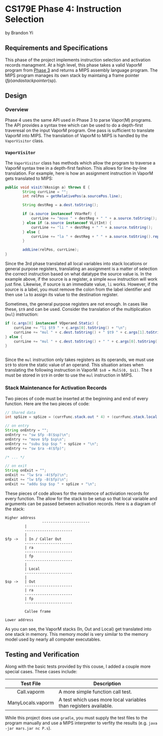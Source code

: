 # CS179E Phase 4: Instruction Selection
by Brandon Yi

## Requirements and Specifications

This phase of the project implements instruction selection and activation records managment. At a high level, this phase takes a valid VaporM program from [Phase 3](https://github.com/bypie5/register_allocation) and returns a MIPS assembly language program. The MIPS program manages its own stack by maintaing a frame pointer ($fp) and a stack pointer ($sp).

## Design

### Overview

Phase 4 uses the same API used in Phase 3 to parse Vapor(M) programs. The API provides a syntax tree which can be used to do a depth-first traveresal on the input VaporM program. One pass is sufficient to translate VaporM into MIPS. The translation of VaporM to MIPS is handled by the `VaporVisitor` class.

### `VaporVisitor`

The `VaporVisitor` class has methods which allow the program to traverse a VaporM syntax tree in a depth-first fashion. This allows for line-by-line translation. For example, here is how an assignment instruction in VaporM gets translated to MIPS:

```java
public void visit(VAssign a) throws E {
        String currLine = "";
        int relPos = getRelativePos(a.sourcePos.line);

        String destReg = a.dest.toString();

        if (a.source instanceof VVarRef) {
            currLine += "move " + destReg + " " + a.source.toString();
        } else if (a.source instanceof VLitInt) {
            currLine += "li " + destReg + " " + a.source.toString();
        } else {
            currLine += "la " + destReg + " " + a.source.toString().replace(":", "");
        }

        addLine(relPos, currLine);
}
```

Since the 3rd phase translated all local variables into stack locations or general purpose registers, translating an assignment is a matter of selection the correct instruction based on what datatype the source value is. In the example above, if the source is a register, a simple `move` instruction will work just fine. Likewise, if source is an immediate value, `li` works. However, if the source is a label, you must remove the colon from the label identifier and then use `la` to assign its value to the destination register. 

Sometimes, the general purpose registers are not enough. In cases like these, `$t9` and can be used. Consider the translation of the multiplication (`mul`) instruction:

```java
if (c.args[0] instanceof VOperand.Static) {
	currLine += "li $t9 " + c.args[0].toString() + "\n";
	currLine += "mul " + c.dest.toString() + " $t9 " + c.args[1].toString();
} else {
	currLine += "mul " + c.dest.toString() + " " + c.args[0].toString() + " " + c.args[1].toString();
}
   
```

Since the `mul` instruction only takes registers as its operands, we must use `$t9` to store the static value of an operand. This situation arises when translating the following instruction in VaporM: `$s0 = MulS(0, $s1)`. The `0` must be stored in `$t9` in order to use the `mul` instruction in MIPS. 

### Stack Maintenance for Activation Records

Two pieces of code must be inserted at the beginning and end of every function. Here are the two pieces of code:

```java
// Shared data
int spSize = spSize = (currFunc.stack.out * 4) + (currFunc.stack.local * 4) + 8;

// on entry
String onEntry = "";
onEntry += "sw $fp -8($sp)\n";
onEntry += "move $fp $sp\n";
onEntry += "subu $sp $sp " + spSize + "\n";
onEntry += "sw $ra -4($fp)";

/* ... */

// on exit
String onExit = "";
onExit += "lw $ra -4($fp)\n";
onExit += "lw $fp -8($fp)\n";
onExit += "addu $sp $sp " + spSize + "\n";
```

These pieces of code allows for the maintence of activiation records for every function. The allow for the stack to be setup so that local variable and arguments can be passed between activation records. Here is a diagram of the stack: 

```
Higher address
				 ----------------------
         |
         ----------------------
         |
$fp ->   | In / Caller Out
         ----------------------
         | ra
         ----------------------
         | fp
         ----------------------
         |
         | Local
         ----------------------
         |
$sp ->   | Out
         ----------------------
         | ra
         ----------------------
         | fp
         ----------------------
         
         Callee frame
        
Lower address

```

As you can see, the VaporM stacks (In, Out and Local) get translated into one stack in memory. This memory model is very similar to the memory model used by nearly all computer executables.  

## Testing and Verification

Along with the basic tests provided by this couse, I added a couple more special cases. These cases include: 

|     Test File     | Description                                                  |
| :---------------: | ------------------------------------------------------------ |
|    Call.vaporm    | A more simple function call test.                            |
| ManyLocals.vaporm | A test which uses more local variables than registers available. |

While this project does use `gradle`, you must supply the test files to the program manually and use a MIPS interpreter to verfity the results  (e.g. `java -jar mars.jar nc P.s`). 